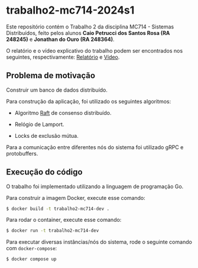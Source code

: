# trabalho2-mc714-2024s1

Este repositório contém o Trabalho 2 da disciplina MC714 - Sistemas Distribuídos, feito pelos alunos **Caio Petrucci dos Santos Rosa (RA 248245)** e **Jonathan do Ouro (RA 248364)**.

O relatório e o vídeo explicativo do trabalho podem ser encontrados nos seguintes, respectivamente: [Relatório](dummy) e [Vídeo](dummy).

## Problema de motivação

Construir um banco de dados distribuído.

Para construção da aplicação, foi utilizado os seguintes algoritmos:

- Algoritmo [Raft](https://thesecretlivesofdata.com/raft/) de consenso distribuído.

- Relógio de Lamport.

- Locks de exclusão mútua.

Para a comunicação entre diferentes nós do sistema foi utilizado gRPC e protobuffers.

## Execução do código

O trabalho foi implementado utilizando a linguagem de programação Go.

Para construir a imagem Docker, execute esse comando:

```bash
$ docker build -t trabalho2-mc714-dev .
```

Para rodar o container, execute esse comando:

```bash
$ docker run -t trabalho2-mc714-dev
```

Para executar diversas instâncias/nós do sistema, rode o seguinte comando com `docker-compose`:

```bash
$ docker compose up
```